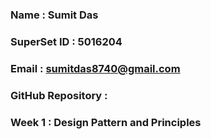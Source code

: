 ### Name : Sumit Das

### SuperSet ID : 5016204

### Email : sumitdas8740@gmail.com

### GitHub Repository :

### Week 1 : Design Pattern and Principles
